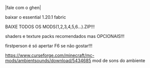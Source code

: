 |fale com o ghen|

baixar o essential 1.20.1 fabric

BAIXE TODOS OS MODS(1,2,3,4,5,6...).ZIP!!!

shaders e texture packs recomendados mas OPCIONAIS!!!

firstperson é só apertar F6 se não gostar!!!

https://www.curseforge.com/minecraft/mc-mods/ambientsounds/download/5434685
mod de sons do ambiente

